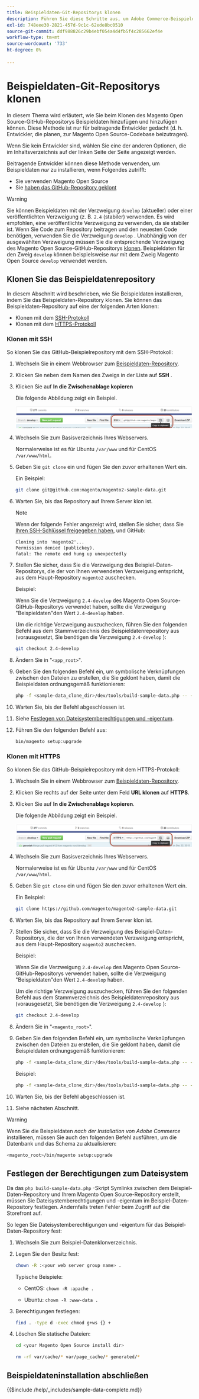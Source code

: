 ```yaml
---
title: Beispieldaten-Git-Repositorys klonen
description: Führen Sie diese Schritte aus, um Adobe Commerce-Beispieldaten durch Klonen von Git-Repositorys zu installieren.
exl-id: 748eee30-2821-457d-9c1c-62ede8bc0510
source-git-commit: ddf988826c29b4ebf054a4d4fb5f4c285662ef4e
workflow-type: tm+mt
source-wordcount: '733'
ht-degree: 0%

---
```


# Beispieldaten-Git-Repositorys klonen

In diesem Thema wird erläutert, wie Sie beim Klonen des Magento Open Source-GitHub-Repositorys Beispieldaten hinzufügen und hinzufügen können. Diese Methode ist nur für beitragende Entwickler gedacht (d. h. Entwickler, die planen, zur Magento Open Source-Codebase beizutragen).

Wenn Sie kein Entwickler sind, wählen Sie eine der anderen Optionen, die im Inhaltsverzeichnis auf der linken Seite der Seite angezeigt werden.

Beitragende Entwickler können diese Methode verwenden, um Beispieldaten *nur* zu installieren, wenn Folgendes zutrifft:

* Sie verwenden Magento Open Source
* Sie [ haben das GitHub-Repository geklont](https://developer.adobe.com/commerce/contributor/guides/install/clone-repository/)

>[!WARNING]
>
>Sie können Beispieldaten mit der Verzweigung `develop` (aktueller) oder einer veröffentlichten Verzweigung (z. B. `2.4` (stabiler) verwenden. Es wird empfohlen, eine veröffentlichte Verzweigung zu verwenden, da sie stabiler ist. Wenn Sie Code zum Repository beitragen und den neuesten Code benötigen, verwenden Sie die Verzweigung `develop` . Unabhängig von der ausgewählten Verzweigung müssen Sie die entsprechende Verzweigung des Magento Open Source-GitHub-Repositorys [klonen](https://developer.adobe.com/commerce/contributor/guides/install/clone-repository/). Beispieldaten für den Zweig `develop` können beispielsweise *nur* mit dem Zweig Magento Open Source `develop` verwendet werden.

## Klonen Sie das Beispieldatenrepository

In diesem Abschnitt wird beschrieben, wie Sie Beispieldaten installieren, indem Sie das Beispieldaten-Repository klonen. Sie können das Beispieldaten-Repository auf eine der folgenden Arten klonen:

* Klonen mit dem [SSH-Protokoll](#clone-with-ssh)
* Klonen mit dem [HTTPS-Protokoll](#clone-with-https)

### Klonen mit SSH

So klonen Sie das GitHub-Beispielrepository mit dem SSH-Protokoll:

1. Wechseln Sie in einem Webbrowser zum [Beispieldaten-Repository](https://github.com/magento/magento2-sample-data).
1. Klicken Sie neben dem Namen des Zweigs in der Liste auf **SSH** .
1. Klicken Sie auf **In die Zwischenablage kopieren**

   Die folgende Abbildung zeigt ein Beispiel.

   ![Klonen Sie das GitHub-Repository mithilfe von SSH](../../assets/installation/install_mage2_clone-ssh.png)

1. Wechseln Sie zum Basisverzeichnis Ihres Webservers.

   Normalerweise ist es für Ubuntu `/var/www` und für CentOS `/var/www/html`.

1. Geben Sie `git clone` ein und fügen Sie den zuvor erhaltenen Wert ein.

   Ein Beispiel:

   ```bash
   git clone git@github.com:magento/magento2-sample-data.git
   ```

1. Warten Sie, bis das Repository auf Ihrem Server klon ist.

   >[!NOTE]
   >
   >Wenn der folgende Fehler angezeigt wird, stellen Sie sicher, dass Sie [Ihren SSH-Schlüssel freigegeben haben](https://docs.github.com/articles/generating-ssh-keys/), und GitHub:<br>

   ```terminal
   Cloning into 'magento2'...
   Permission denied (publickey).
   fatal: The remote end hung up unexpectedly
   ```

1. Stellen Sie sicher, dass Sie die Verzweigung des Beispiel-Daten-Repositorys, die der von Ihnen verwendeten Verzweigung entspricht, aus dem Haupt-Repository `magento2` auschecken.

   Beispiel:

   Wenn Sie die Verzweigung `2.4-develop` des Magento Open Source-GitHub-Repositorys verwendet haben, sollte die Verzweigung &quot;Beispieldaten&quot;den Wert `2.4-develop` haben.

   Um die richtige Verzweigung auszuchecken, führen Sie den folgenden Befehl aus dem Stammverzeichnis des Beispieldatenrepository aus (vorausgesetzt, Sie benötigen die Verzweigung `2.4-develop` ):

   ```bash
   git checkout 2.4-develop
   ```

1. Ändern Sie in &quot;`<app_root>`&quot;.
1. Geben Sie den folgenden Befehl ein, um symbolische Verknüpfungen zwischen den Dateien zu erstellen, die Sie geklont haben, damit die Beispieldaten ordnungsgemäß funktionieren:

   ```bash
   php -f <sample-data_clone_dir>/dev/tools/build-sample-data.php -- --ce-source="<path_to_your_magento_instance>"
   ```

1. Warten Sie, bis der Befehl abgeschlossen ist.

1. Siehe [Festlegen von Dateisystemberechtigungen und -eigentum](#set-file-system-ownership-and-permissions).

1. Führen Sie den folgenden Befehl aus:

   ```bash
   bin/magento setup:upgrade
   ```

### Klonen mit HTTPS

So klonen Sie das GitHub-Beispielrepository mit dem HTTPS-Protokoll:

1. Wechseln Sie in einem Webbrowser zum [Beispieldaten-Repository](https://github.com/magento/magento2-sample-data).
1. Klicken Sie rechts auf der Seite unter dem Feld **URL klonen** auf **HTTPS**.
1. Klicken Sie auf **In die Zwischenablage kopieren**.

   Die folgende Abbildung zeigt ein Beispiel.

   ![Klonen Sie das GitHub-Repository mithilfe von HTTPS](../../assets/installation/install_mage2_clone-https.png)

1. Wechseln Sie zum Basisverzeichnis Ihres Webservers.

   Normalerweise ist es für Ubuntu `/var/www` und für CentOS `/var/www/html`.

1. Geben Sie `git clone` ein und fügen Sie den zuvor erhaltenen Wert ein.

   Ein Beispiel:

   ```bash
   git clone https://github.com/magento/magento2-sample-data.git
   ```

1. Warten Sie, bis das Repository auf Ihrem Server klon ist.
1. Stellen Sie sicher, dass Sie die Verzweigung des Beispiel-Daten-Repositorys, die der von Ihnen verwendeten Verzweigung entspricht, aus dem Haupt-Repository `magento2` auschecken.

   Beispiel:

   Wenn Sie die Verzweigung `2.4-develop` des Magento Open Source-GitHub-Repositorys verwendet haben, sollte die Verzweigung &quot;Beispieldaten&quot;den Wert `2.4-develop` haben.

   Um die richtige Verzweigung auszuchecken, führen Sie den folgenden Befehl aus dem Stammverzeichnis des Beispieldatenrepository aus (vorausgesetzt, Sie benötigen die Verzweigung `2.4-develop` ):

   ```bash
   git checkout 2.4-develop
   ```

1. Ändern Sie in &quot;`<magento_root>`&quot;.
1. Geben Sie den folgenden Befehl ein, um symbolische Verknüpfungen zwischen den Dateien zu erstellen, die Sie geklont haben, damit die Beispieldaten ordnungsgemäß funktionieren:

   ```bash
   php -f <sample-data_clone_dir>/dev/tools/build-sample-data.php -- --ce-source="<path_to_your_magento_instance>"
   ```

   Beispiel:

   ```bash
   php -f <sample-data_clone_dir>/dev/tools/build-sample-data.php -- --ce-source="/var/www/magento2"
   ```

1. Warten Sie, bis der Befehl abgeschlossen ist.
1. Siehe nächsten Abschnitt.

>[!WARNING]
>
>Wenn Sie die Beispieldaten *nach der Installation von Adobe Commerce* installieren, müssen Sie auch den folgenden Befehl ausführen, um die Datenbank und das Schema zu aktualisieren:
>
>```bash
><magento_root>/bin/magento setup:upgrade
>```

## Festlegen der Berechtigungen zum Dateisystem

Da das `php build-sample-data.php` -Skript Symlinks zwischen dem Beispiel-Daten-Repository und Ihrem Magento Open Source-Repository erstellt, müssen Sie Dateisystemberechtigungen und -eigentum im Beispiel-Daten-Repository festlegen. Andernfalls treten Fehler beim Zugriff auf die Storefront auf.

So legen Sie Dateisystemberechtigungen und -eigentum für das Beispiel-Daten-Repository fest:

1. Wechseln Sie zum Beispiel-Datenklonverzeichnis.
1. Legen Sie den Besitz fest:

   ```bash
   chown -R :<your web server group name> .
   ```

   Typische Beispiele:

   * CentOS: `chown -R :apache .`

   * Ubuntu: `chown -R :www-data .`

1. Berechtigungen festlegen:

   ```bash
   find . -type d -exec chmod g+ws {} +
   ```

1. Löschen Sie statische Dateien:

   ```bash
   cd <your Magento Open Source install dir>
   ```

   ```bash
   rm -rf var/cache/* var/page_cache/* generated/*
   ```

## Beispieldateninstallation abschließen

{{$include /help/_includes/sample-data-complete.md}}
